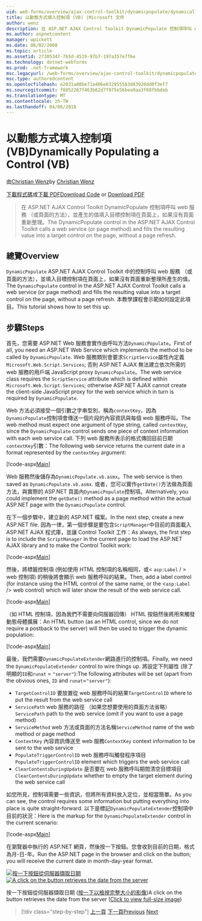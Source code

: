 ```yaml
---
uid: web-forms/overview/ajax-control-toolkit/dynamicpopulate/dynamically-populating-a-control-vb
title: 以動態方式填入控制項 (VB) |Microsoft 文件
author: wenz
description: 在 ASP.NET AJAX Control Toolkit DynamicPopulate 控制項呼叫 web 服務 （或頁面的方法），並產生的值填入目標上的控制項 t...
ms.author: aspnetcontent
manager: wpickett
ms.date: 06/02/2008
ms.topic: article
ms.assetid: 27305347-7b5d-4519-97b7-197a357e7f6e
ms.technology: dotnet-webforms
ms.prod: .net-framework
msc.legacyurl: /web-forms/overview/ajax-control-toolkit/dynamicpopulate/dynamically-populating-a-control-vb
msc.type: authoredcontent
ms.openlocfilehash: e2031a80be71a406e632955583d83920dd0f3ef7
ms.sourcegitcommit: f8852267f463b62d7f975e56bea9aa3f68fbbdeb
ms.translationtype: MT
ms.contentlocale: zh-TW
ms.lasthandoff: 04/06/2018
---
```

<a name="dynamically-populating-a-control-vb"></a><span data-ttu-id="914cc-103">以動態方式填入控制項 (VB)</span><span class="sxs-lookup"><span data-stu-id="914cc-103">Dynamically Populating a Control (VB)</span></span>
====================
<span data-ttu-id="914cc-104">由[Christian Wenz](https://github.com/wenz)</span><span class="sxs-lookup"><span data-stu-id="914cc-104">by [Christian Wenz](https://github.com/wenz)</span></span>

<span data-ttu-id="914cc-105">[下載程式碼](http://download.microsoft.com/download/d/8/f/d8f2f6f9-1b7c-46ad-9252-e1fc81bdea3e/dynamicpopulate0.vb.zip)或[下載 PDF](http://download.microsoft.com/download/b/6/a/b6ae89ee-df69-4c87-9bfb-ad1eb2b23373/dynamicpopulate0VB.pdf)</span><span class="sxs-lookup"><span data-stu-id="914cc-105">[Download Code](http://download.microsoft.com/download/d/8/f/d8f2f6f9-1b7c-46ad-9252-e1fc81bdea3e/dynamicpopulate0.vb.zip) or [Download PDF](http://download.microsoft.com/download/b/6/a/b6ae89ee-df69-4c87-9bfb-ad1eb2b23373/dynamicpopulate0VB.pdf)</span></span>

> <span data-ttu-id="914cc-106">在 ASP.NET AJAX Control Toolkit DynamicPopulate 控制項呼叫 web 服務 （或頁面的方法），並產生的值填入目標控制項在頁面上，如果沒有頁面重新整理。</span><span class="sxs-lookup"><span data-stu-id="914cc-106">The DynamicPopulate control in the ASP.NET AJAX Control Toolkit calls a web service (or page method) and fills the resulting value into a target control on the page, without a page refresh.</span></span>


## <a name="overview"></a><span data-ttu-id="914cc-107">總覽</span><span class="sxs-lookup"><span data-stu-id="914cc-107">Overview</span></span>

<span data-ttu-id="914cc-108">`DynamicPopulate` ASP.NET AJAX Control Toolkit 中的控制呼叫 web 服務 （或頁面的方法），並填入目標控制項在頁面上，如果沒有頁面重新整理所產生的值。</span><span class="sxs-lookup"><span data-stu-id="914cc-108">The `DynamicPopulate` control in the ASP.NET AJAX Control Toolkit calls a web service (or page method) and fills the resulting value into a target control on the page, without a page refresh.</span></span> <span data-ttu-id="914cc-109">本教學課程會示範如何設定此項目。</span><span class="sxs-lookup"><span data-stu-id="914cc-109">This tutorial shows how to set this up.</span></span>

## <a name="steps"></a><span data-ttu-id="914cc-110">步驟</span><span class="sxs-lookup"><span data-stu-id="914cc-110">Steps</span></span>

<span data-ttu-id="914cc-111">首先，您需要 ASP.NET Web 服務會實作由呼叫方法`DynamicPopulate`。</span><span class="sxs-lookup"><span data-stu-id="914cc-111">First of all, you need an ASP.NET Web Service which implements the method to be called by `DynamicPopulate`.</span></span> <span data-ttu-id="914cc-112">Web 服務類別會要求`ScriptService`屬性內定義`Microsoft.Web.Script.Services`; 否則 ASP.NET AJAX 無法建立依次所需的 web 服務的用戶端 JavaScript proxy `DynamicPopulate`。</span><span class="sxs-lookup"><span data-stu-id="914cc-112">The web service class requires the `ScriptService` attribute which is defined within `Microsoft.Web.Script.Services`; otherwise ASP.NET AJAX cannot create the client-side JavaScript proxy for the web service which in turn is required by `DynamicPopulate`.</span></span>

<span data-ttu-id="914cc-113">Web 方法必須接受一個引數之字串型別，稱為`contextKey`，因為`DynamicPopulate`控制項會傳送一個片段的內容資訊與每個 web 服務呼叫。</span><span class="sxs-lookup"><span data-stu-id="914cc-113">The web method must expect one argument of type string, called `contextKey`, since the `DynamicPopulate` control sends one piece of context information with each web service call.</span></span> <span data-ttu-id="914cc-114">下列 web 服務所表示的格式傳回目前日期`contextKey`引數：</span><span class="sxs-lookup"><span data-stu-id="914cc-114">The following web service returns the current date in a format represented by the `contextKey` argument:</span></span>

[!code-aspx[Main](dynamically-populating-a-control-vb/samples/sample1.aspx)]

<span data-ttu-id="914cc-115">Web 服務然後儲存為`DynamicPopulate.vb.asmx`。</span><span class="sxs-lookup"><span data-stu-id="914cc-115">The web service is then saved as `DynamicPopulate.vb.asmx`.</span></span> <span data-ttu-id="914cc-116">或者，您可以實作`getDate()`方法做為頁面方法，與實際的 ASP.NET 頁面內`DynamicPopulate`控制項。</span><span class="sxs-lookup"><span data-stu-id="914cc-116">Alternatively, you could implement the `getDate()` method as a page method within the actual ASP.NET page with the `DynamicPopulate` control.</span></span>

<span data-ttu-id="914cc-117">在下一個步驟中，建立新的 ASP.NET 檔案。</span><span class="sxs-lookup"><span data-stu-id="914cc-117">In the next step, create a new ASP.NET file.</span></span> <span data-ttu-id="914cc-118">因為一律，第一個步驟是要包含`ScriptManager`中目前的頁面載入 ASP.NET AJAX 程式庫，並讓 Control Toolkit 工作：</span><span class="sxs-lookup"><span data-stu-id="914cc-118">As always, the first step is to include the `ScriptManager` in the current page to load the ASP.NET AJAX library and to make the Control Toolkit work:</span></span>

[!code-aspx[Main](dynamically-populating-a-control-vb/samples/sample2.aspx)]

<span data-ttu-id="914cc-119">然後，將標籤控制項 (例如使用 HTML 控制項的名稱相同，或&lt; `asp:Label`  / &gt; web 控制項) 的稍後將會顯示 web 服務呼叫的結果。</span><span class="sxs-lookup"><span data-stu-id="914cc-119">Then, add a label control (for instance using the HTML control of the same name, or the &lt;`asp:Label` /&gt; web control) which will later show the result of the web service call.</span></span>

[!code-aspx[Main](dynamically-populating-a-control-vb/samples/sample3.aspx)]

<span data-ttu-id="914cc-120">（如 HTML 控制項，因為我們不需要向伺服器回傳） HTML 按鈕然後將用來觸發動態母體擴展：</span><span class="sxs-lookup"><span data-stu-id="914cc-120">An HTML button (as an HTML control, since we do not require a postback to the server) will then be used to trigger the dynamic population:</span></span>

[!code-aspx[Main](dynamically-populating-a-control-vb/samples/sample4.aspx)]

<span data-ttu-id="914cc-121">最後，我們需要`DynamicPopulateExtender`網路進行的控制項。</span><span class="sxs-lookup"><span data-stu-id="914cc-121">Finally, we need the `DynamicPopulateExtender` control to wire things up.</span></span> <span data-ttu-id="914cc-122">將設定下列屬性 (除了明顯的`ID`和`runat` = `"server"`):</span><span class="sxs-lookup"><span data-stu-id="914cc-122">The following attributes will be set (apart from the obvious ones, `ID` and `runat`=`"server"`):</span></span>

- <span data-ttu-id="914cc-123">`TargetControlID` 要放置從 web 服務呼叫的結果</span><span class="sxs-lookup"><span data-stu-id="914cc-123">`TargetControlID` where to put the result from the web service call</span></span>
- <span data-ttu-id="914cc-124">`ServicePath` web 服務的路徑 （如果您想要使用的頁面方法省略）</span><span class="sxs-lookup"><span data-stu-id="914cc-124">`ServicePath` path to the web service (omit if you want to use a page method)</span></span>
- <span data-ttu-id="914cc-125">`ServiceMethod` web 方法或頁面的方法名稱</span><span class="sxs-lookup"><span data-stu-id="914cc-125">`ServiceMethod` name of the web method or page method</span></span>
- <span data-ttu-id="914cc-126">`ContextKey` 內容資訊傳送至 web 服務</span><span class="sxs-lookup"><span data-stu-id="914cc-126">`ContextKey` context information to be sent to the web service</span></span>
- <span data-ttu-id="914cc-127">`PopulateTriggerControlID` web 服務呼叫觸發程序項目</span><span class="sxs-lookup"><span data-stu-id="914cc-127">`PopulateTriggerControlID` element which triggers the web service call</span></span>
- <span data-ttu-id="914cc-128">`ClearContentsDuringUpdate` 是否要在 web 服務呼叫期間清空目標項目</span><span class="sxs-lookup"><span data-stu-id="914cc-128">`ClearContentsDuringUpdate` whether to empty the target element during the web service call</span></span>

<span data-ttu-id="914cc-129">如您所見，控制項需要一些資訊，但將所有資料放入定位，並相當簡單。</span><span class="sxs-lookup"><span data-stu-id="914cc-129">As you can see, the control requires some information but putting everything into place is quite straight-forward.</span></span> <span data-ttu-id="914cc-130">以下是標記`DynamicPopulateExtender`控制項中目前的狀況：</span><span class="sxs-lookup"><span data-stu-id="914cc-130">Here is the markup for the `DynamicPopulateExtender` control in the current scenario:</span></span>

[!code-aspx[Main](dynamically-populating-a-control-vb/samples/sample5.aspx)]

<span data-ttu-id="914cc-131">在瀏覽器中執行的 ASP.NET 網頁，然後按一下按鈕。您會收到目前的日期，格式為月-日-年。</span><span class="sxs-lookup"><span data-stu-id="914cc-131">Run the ASP.NET page in the browser and click on the button; you will receive the current date in month-day-year format.</span></span>


<span data-ttu-id="914cc-132">[![按一下按鈕從伺服器擷取日期](dynamically-populating-a-control-vb/_static/image2.png)](dynamically-populating-a-control-vb/_static/image1.png)</span><span class="sxs-lookup"><span data-stu-id="914cc-132">[![A click on the button retrieves the date from the server](dynamically-populating-a-control-vb/_static/image2.png)](dynamically-populating-a-control-vb/_static/image1.png)</span></span>

<span data-ttu-id="914cc-133">按一下按鈕從伺服器擷取日期 ([按一下以檢視完整大小的影像](dynamically-populating-a-control-vb/_static/image3.png))</span><span class="sxs-lookup"><span data-stu-id="914cc-133">A click on the button retrieves the date from the server ([Click to view full-size image](dynamically-populating-a-control-vb/_static/image3.png))</span></span>

> [!div class="step-by-step"]
> <span data-ttu-id="914cc-134">[上一頁](using-dynamicpopulate-with-a-user-control-and-javascript-cs.md)
> [下一頁](dynamically-populating-a-control-using-javascript-code-vb.md)</span><span class="sxs-lookup"><span data-stu-id="914cc-134">[Previous](using-dynamicpopulate-with-a-user-control-and-javascript-cs.md)
[Next](dynamically-populating-a-control-using-javascript-code-vb.md)</span></span>
